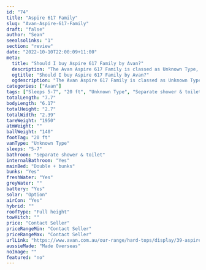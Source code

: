 ```yaml
---
id: "74"
title: "Aspire 617 Family"
slug: "Avan-Aspire-617-Family"
draft: "false"
author: "Sean"
seealsolinks: "1"
section: "review"
date: "2022-10-10T22:00:09+11:00"
meta:
  title: "Should I buy Aspire 617 Family by Avan?"
  description: "The Avan Aspire 617 Family is classed as Unknown Type, and sleeps 5-7 people. It is Made Overseas and comes in at 20 ft. It generally has Separate shower & toilet."
  ogtitle: "Should I buy Aspire 617 Family by Avan?"
  ogdescription: "The Avan Aspire 617 Family is classed as Unknown Type, and sleeps 5-7 people. It is Made Overseas and comes in at 20 ft. It generally has Separate shower & toilet."
categories: ["Avan"]
tags: ["Sleeps 5-7", "20 ft", "Unknown Type", "Separate shower & toilet", "Full height", "Price Unknown"]
totalLength: "7.7"
bodyLength: "6.17"
totalHeight: "2.7"
totalWidth: "2.39"
tareWeight: "1950"
atmWeight: ""
ballWeight: "140"
footTag: "20 ft"
vanType: "Unknown Type"
sleeps: "5-7"
bathroom: "Separate shower & toilet"
internalBathroom: "Yes"
mainBed: "Double + bunks"
bunks: "Yes"
freshWater: "Yes"
greyWater: ""
battery: "Yes"
solar: "Option"
airCon: "Yes"
hybrid: ""
roofType: "Full height"
towHitch: ""
price: "Contact Seller"
priceRangeMin: "Contact Seller"
priceRangeMax: "Contact Seller"
urlLink: "https://www.avan.com.au/our-range/hard-tops/display/39-aspire-564-600-series-hardtop"
aussieMade: "Made Overseas"
noImage: ""
featured: "no"
---
```

